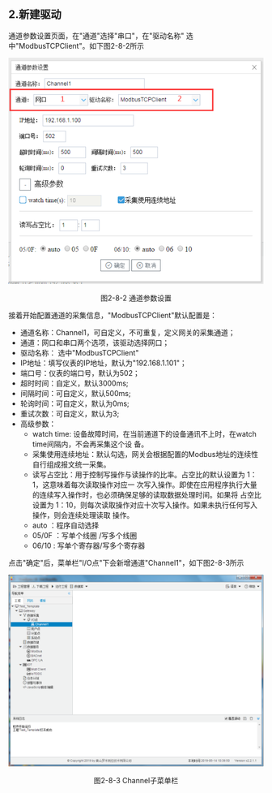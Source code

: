 ## 2.新建驱动

通道参数设置页面，在"通道"选择"串口"，在"驱动名称" 选中"ModbusTCPClient"。如下图2-8-2所示

![](assets/默认采集信息.png)

<center>  图2-8-2 通道参数设置</center>

接着开始配置通道的采集信息，"ModbusTCPClient"默认配置是：

- 通道名称：Channel1，可自定义，不可重复，定义网关的采集通道；
- 通道：网口和串口两个选项，该驱动选择网口；
- 驱动名称： 选中"ModbusTCPClient"
- IP地址：填写仪表的IP地址，默认为"192.168.1.101"；
- 端口号：仪表的端口号，默认为502；
- 超时时间：自定义，默认3000ms;
- 间隔时间：可自定义，默认500ms;
- 轮询时间：可自定义，默认为0ms;
- 重试次数：可自定义，默认为3;
- 高级参数：
  - watch time: 设备故障时间，在当前通道下的设备通讯不上时，在watch time间隔内，不会再采集这个设 备。
  - 采集使用连续地址：默认勾选，网关会根据配置的Modbus地址的连续性自行组成报文统一采集。
  - 读写占空比：用于控制写操作与读操作的比率。占空比的默认设置为 1：1，这意味着每次读取操作对应一 次写入操作。即使在应用程序执行大量的连续写入操作时，也必须确保足够的读取数据处理时间。如果将 占空比设置为 1：10，则每次读取操作对应十次写入操作。如果未执行任何写入操作，则会连续处理读取 操作。
  - auto    ：程序自动选择
  - 05/0F  ：写单个线圈 /写多个线圈      
  - 06/10   : 写单个寄存器/写多个寄存器

点击"确定"后，菜单栏"I/O点"下会新增通道"Channel1"，如下图2-8-3所示

![](../../assets/通道创建完成.png)

<center> 图2-8-3 Channel子菜单栏</center>